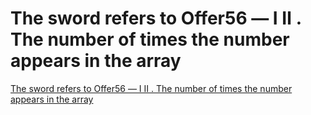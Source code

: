 # The sword refers to Offer56 — Ⅰ Ⅱ . The number of times the number appears in the array
[The sword refers to Offer56 — Ⅰ Ⅱ . The number of times the number appears in the array](https://aiwithcloud.com/2022/09/19/the_sword_refers_to_offer56_-_%e2%85%b0_%e2%85%b1_-_the_number_of_times_the_number_appears_in_the_array/)